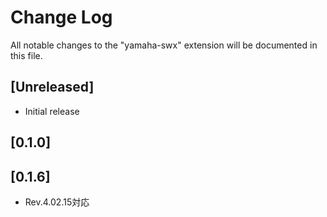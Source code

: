 # Change Log

All notable changes to the "yamaha-swx" extension will be documented in this file.


## [Unreleased]

- Initial release
## [0.1.0]

## [0.1.6]
- Rev.4.02.15対応